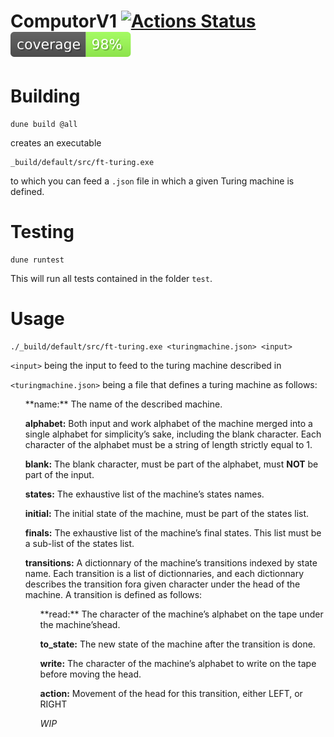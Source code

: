 # ComputorV1 [![Actions Status](https://github.com/RadioPotin/ft-turing42/workflows/build/badge.svg)](https://github.com/RadioPotin/ft-turing42/actions) [![coverage percentage](https://raw.githubusercontent.com/RadioPotin/ft-turing42/gh-pages/coverage/badge.svg)](https://RadioPotin.github.io/ft-turing42/coverage/)

# Building
```
dune build @all
```
creates an executable
```
_build/default/src/ft-turing.exe
```
to which you can feed a `.json` file in which a given Turing machine is defined.

# Testing
```
dune runtest
```
This will run all tests contained in the folder `test`.

# Usage

```
./_build/default/src/ft-turing.exe <turingmachine.json> <input>
```
`<input>` being the input to feed to the turing machine described in

`<turingmachine.json>` being a file that defines a turing machine as follows:

<ol>
**name:** The name of the described machine.

**alphabet:** Both input and work alphabet of the machine merged into a single alphabet for simplicity’s sake, including the blank character. Each character of the alphabet must be a string of length strictly equal to 1.

**blank:** The blank character, must be part of the alphabet, must **NOT** be part of the input.

**states:** The exhaustive list of the machine’s states names.

**initial:** The initial state of the machine, must be part of the states list.

**finals:** The exhaustive list of the machine’s final states. This list must be a sub-list of the states list.

**transitions:** A dictionnary of the machine’s transitions indexed by state name. Each transition is a list of dictionnaries, and each dictionnary describes the transition fora given character under the head of the machine. A transition is defined as follows:

<ol>
**read:** The character of the machine’s alphabet on the tape under the machine’shead.

**to_state:** The new state of the machine after the transition is done.

**write:** The character of the machine’s alphabet to write on the tape before moving the head.

**action:** Movement of the head for this transition, either LEFT, or RIGHT

*WIP*

